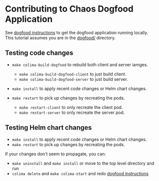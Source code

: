 # Contributing to Chaos Dogfood Application

See [dogfood instructions](README.md) to get the dogfood application running locally.
This tutorial assumes you are in the [dogfood/](/dogfood) directory.

## Testing code changes

- `make colima-build-dogfood` to rebuild both client and server iamges.

  - `make colima-build-dogfood-client` to just build client.
  - `make colima-build-dogfood-server` to just build server.

- `make install` to apply recent code changes or Helm chart changes.
- `make restart` to pick up changes by recreating the pods.
  - `make restart-client` to only recreate the client pod.
  - `make restart-server` to only recreate the server pod.

## Testing Helm chart changes

- `make install` to apply recent code changes or Helm chart changes.
- `make restart` to pick up changes by recreating the pods.

If your changes don't seem to propagate, you can:

- `make uninstall` and `make install`
  or move to the top level directory and run
- `colima delete` and `make colima-start` and redo [dogfood instructions](README.md)

